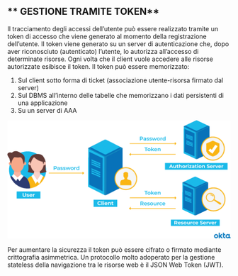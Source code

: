 
## ** GESTIONE TRAMITE TOKEN**

Il tracciamento degli accessi dell’utente può essere realizzato tramite un token di accesso che viene generato al momento della registrazione dell’utente. Il token viene generato su un server di autenticazione che, dopo aver riconosciuto (autenticato) l’utente, lo autorizza all’accesso di determinate risorse. Ogni volta che il client vuole accedere alle risorse autorizzate esibisce il token.
Il token può essere memorizzato:
1.	Sul client sotto forma di ticket (associazione utente-risorsa firmato dal server)
2.	Sul DBMS all’interno delle tabelle che memorizzano i dati persistenti di una applicazione
3.	Su un server di AAA

 ![token](TOKEN.png)
 
Per aumentare la sicurezza il token può essere cifrato o firmato mediante crittografia asimmetrica. Un protocollo molto adoperato per la gestione stateless della navigazione tra le risorse web è il JSON Web Token (JWT).
